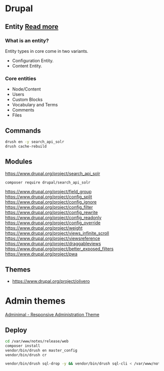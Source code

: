 # Drupal

## Entity [Read more](https://www.drupal.org/docs/8/api/entity-api)
### What is an entity?
Entity types in core come in two variants.
- Configuration Entity.
- Content Entity.

### Core entities
- Node/Content
- Users
- Custom Blocks
- Vocabulary and Terms
- Comments
- Files

## Commands
```bash
drush en -y search_api_solr
drush cache-rebuild
```

## Modules
https://www.drupal.org/project/search_api_solr
```bash
composer require drupal/search_api_solr
```
https://www.drupal.org/project/field_group
https://www.drupal.org/project/config_split
https://www.drupal.org/project/config_ignore
https://www.drupal.org/project/config_filter
https://www.drupal.org/project/config_rewrite
https://www.drupal.org/project/config_readonly
https://www.drupal.org/project/config_override
https://www.drupal.org/project/weight
https://www.drupal.org/project/views_infinite_scroll
https://www.drupal.org/project/viewsreference
https://www.drupal.org/project/draggableviews
https://www.drupal.org/project/better_exposed_filters
https://www.drupal.org/project/pwa

## Themes
- https://www.drupal.org/project/olivero

# Admin themes
[Adminimal - Responsive Administration Theme](https://www.drupal.org/project/adminimal_theme)
## Deploy
```bash
cd /var/www/notes/release/web
composer install
vendor/bin/drush en master_config
vendor/bin/drush cr

vendor/bin/drush sql-drop -y && vendor/bin/drush sql-cli < /var/www/notes/release/backup/notes.sql;
```
